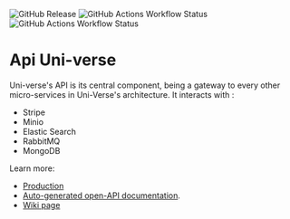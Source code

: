 ![GitHub Release](https://img.shields.io/github/v/release/uni-verse-fm/uni-verse-api?sort=semver&display_name=release&style=for-the-badge&label=API%3ARELEASE&cacheSeconds=3600)
![GitHub Actions Workflow Status](https://img.shields.io/github/actions/workflow/status/uni-verse-fm/uni-verse-api/ci.yml?style=for-the-badge&label=Api%3AChecks&logo=eslint)
![GitHub Actions Workflow Status](https://img.shields.io/github/actions/workflow/status/uni-verse-fm/uni-verse-api/build.yml?style=for-the-badge&label=Api%3ABuild&logo=nestjs)

# Api Uni-verse

Uni-verse's API is its central component, being a gateway to every other micro-services in Uni-Verse's architecture.
It interacts with :

- Stripe
- Minio
- Elastic Search
- RabbitMQ
- MongoDB

Learn more:

- [Production](https://uni-verse.api.vagahbond.com)
- [Auto-generated open-API documentation](https://uni-verse.api.vagahbond.com/docs).
- [Wiki page](https://uni-verse-fm.github.io/docs/api)
